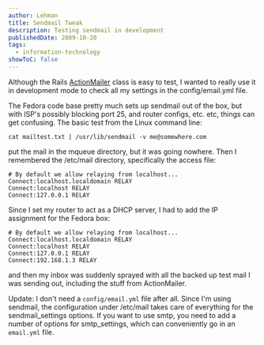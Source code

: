 ```yaml
---
author: Lehman
title: Sendmail Tweak
description: Testing sendmail in development
publishedDate: 2009-10-20
tags:
  - information-technology
showToC: false
---
```


Although the Rails [ActionMailer](http://api.rubyonrails.org/classes/ActionMailer/Base.html) class is easy to test, I wanted to really use it in development mode to check all my settings in the config/email.yml file.

The Fedora code base pretty much sets up sendmail out of the box, but with ISP's possibly blocking port 25, and router configs, etc. etc, things can get confusing. The basic test from the Linux command line:

```shellsession
cat mailtest.txt | /usr/lib/sendmail -v me@somewhere.com
```

put the mail in the mqueue directory, but it was going nowhere. Then I remembered the /etc/mail directory, specifically the access file:

```shell
# By default we allow relaying from localhost...
Connect:localhost.localdomain RELAY
Connect:localhost RELAY
Connect:127.0.0.1 RELAY
```

Since I set my router to act as a DHCP server, I had to add the IP assignment for the Fedora box:

```shell
# By default we allow relaying from localhost...
Connect:localhost.localdomain RELAY
Connect:localhost RELAY
Connect:127.0.0.1 RELAY
Connect:192.168.1.3 RELAY
```

and then my inbox was suddenly sprayed with all the backed up test mail I was sending out, including the stuff from ActionMailer.

Update: I don't need a `config/email.yml` file after all. Since I'm using sendmail, the configuration under /etc/mail takes care of everything for the sendmail_settings options. If you want to use smtp, you need to add a number of options for smtp_settings, which can conveniently go in an `email.yml` file.
